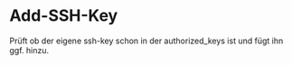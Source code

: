 # Add-SSH-Key
Prüft ob der eigene ssh-key schon in der authorized_keys ist und fügt ihn ggf. hinzu.
